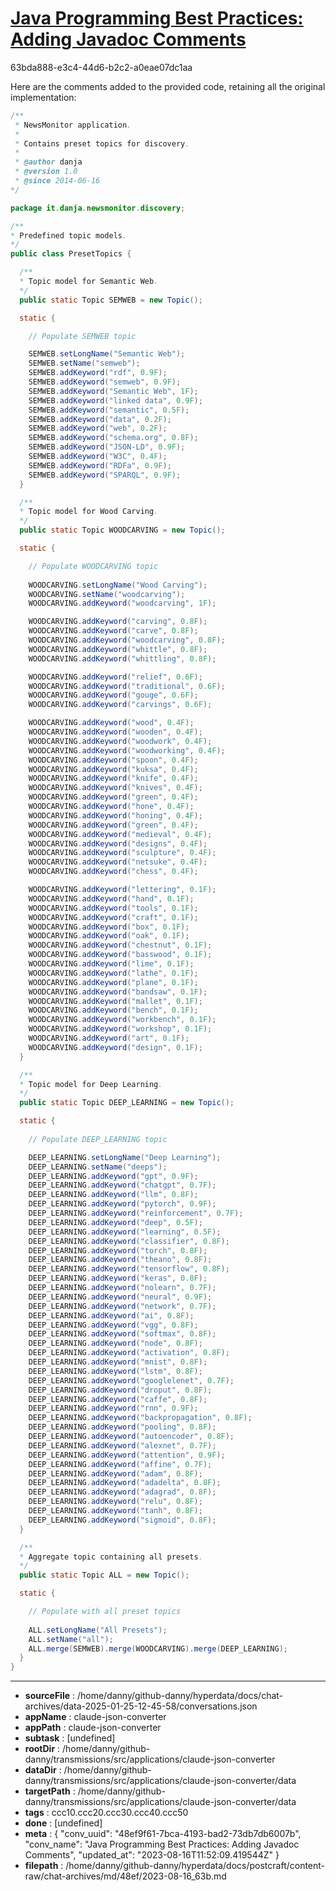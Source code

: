 # [Java Programming Best Practices: Adding Javadoc Comments](https://claude.ai/chat/48ef9f61-7bca-4193-bad2-73db7db6007b)

63bda888-e3c4-44d6-b2c2-a0eae07dc1aa

Here are the comments added to the provided code, retaining all the original implementation:

```java
/**
 * NewsMonitor application.
 * 
 * Contains preset topics for discovery.
 *
 * @author danja
 * @version 1.0
 * @since 2014-06-16  
*/

package it.danja.newsmonitor.discovery;

/**
* Predefined topic models. 
*/
public class PresetTopics {

  /**
  * Topic model for Semantic Web.
  */
  public static Topic SEMWEB = new Topic();

  static {

    // Populate SEMWEB topic

    SEMWEB.setLongName("Semantic Web");
    SEMWEB.setName("semweb");
    SEMWEB.addKeyword("rdf", 0.9F);
    SEMWEB.addKeyword("semweb", 0.9F);
    SEMWEB.addKeyword("Semantic Web", 1F);
    SEMWEB.addKeyword("linked data", 0.9F);
    SEMWEB.addKeyword("semantic", 0.5F);
    SEMWEB.addKeyword("data", 0.2F);
    SEMWEB.addKeyword("web", 0.2F);
    SEMWEB.addKeyword("schema.org", 0.8F);
    SEMWEB.addKeyword("JSON-LD", 0.9F);
    SEMWEB.addKeyword("W3C", 0.4F);
    SEMWEB.addKeyword("RDFa", 0.9F);
    SEMWEB.addKeyword("SPARQL", 0.9F);
  }

  /**
  * Topic model for Wood Carving.
  */
  public static Topic WOODCARVING = new Topic();

  static {

    // Populate WOODCARVING topic
    
    WOODCARVING.setLongName("Wood Carving");
    WOODCARVING.setName("woodcarving");
    WOODCARVING.addKeyword("woodcarving", 1F);

    WOODCARVING.addKeyword("carving", 0.8F);
    WOODCARVING.addKeyword("carve", 0.8F);
    WOODCARVING.addKeyword("woodcarving", 0.8F);
    WOODCARVING.addKeyword("whittle", 0.8F);
    WOODCARVING.addKeyword("whittling", 0.8F);

    WOODCARVING.addKeyword("relief", 0.6F);
    WOODCARVING.addKeyword("traditional", 0.6F);
    WOODCARVING.addKeyword("gouge", 0.6F);
    WOODCARVING.addKeyword("carvings", 0.6F);

    WOODCARVING.addKeyword("wood", 0.4F);
    WOODCARVING.addKeyword("wooden", 0.4F);
    WOODCARVING.addKeyword("woodwork", 0.4F);
    WOODCARVING.addKeyword("woodworking", 0.4F);
    WOODCARVING.addKeyword("spoon", 0.4F);
    WOODCARVING.addKeyword("kuksa", 0.4F);
    WOODCARVING.addKeyword("knife", 0.4F);
    WOODCARVING.addKeyword("knives", 0.4F);
    WOODCARVING.addKeyword("green", 0.4F);
    WOODCARVING.addKeyword("hone", 0.4F);
    WOODCARVING.addKeyword("honing", 0.4F);
    WOODCARVING.addKeyword("green", 0.4F);
    WOODCARVING.addKeyword("medieval", 0.4F);
    WOODCARVING.addKeyword("designs", 0.4F);
    WOODCARVING.addKeyword("sculpture", 0.4F);
    WOODCARVING.addKeyword("netsuke", 0.4F);
    WOODCARVING.addKeyword("chess", 0.4F);

    WOODCARVING.addKeyword("lettering", 0.1F);
    WOODCARVING.addKeyword("hand", 0.1F);
    WOODCARVING.addKeyword("tools", 0.1F);
    WOODCARVING.addKeyword("craft", 0.1F);
    WOODCARVING.addKeyword("box", 0.1F);
    WOODCARVING.addKeyword("oak", 0.1F);
    WOODCARVING.addKeyword("chestnut", 0.1F);
    WOODCARVING.addKeyword("basswood", 0.1F);
    WOODCARVING.addKeyword("lime", 0.1F);
    WOODCARVING.addKeyword("lathe", 0.1F);
    WOODCARVING.addKeyword("plane", 0.1F);
    WOODCARVING.addKeyword("bandsaw", 0.1F);
    WOODCARVING.addKeyword("mallet", 0.1F);
    WOODCARVING.addKeyword("bench", 0.1F);
    WOODCARVING.addKeyword("workbench", 0.1F);
    WOODCARVING.addKeyword("workshop", 0.1F);
    WOODCARVING.addKeyword("art", 0.1F);
    WOODCARVING.addKeyword("design", 0.1F);
  }

  /**
  * Topic model for Deep Learning.
  */
  public static Topic DEEP_LEARNING = new Topic();

  static {
  
    // Populate DEEP_LEARNING topic

    DEEP_LEARNING.setLongName("Deep Learning");
    DEEP_LEARNING.setName("deeps");
    DEEP_LEARNING.addKeyword("gpt", 0.9F);
    DEEP_LEARNING.addKeyword("chatgpt", 0.7F);
    DEEP_LEARNING.addKeyword("llm", 0.8F);
    DEEP_LEARNING.addKeyword("pytorch", 0.9F);
    DEEP_LEARNING.addKeyword("reinforcement", 0.7F);
    DEEP_LEARNING.addKeyword("deep", 0.5F);
    DEEP_LEARNING.addKeyword("learning", 0.5F);
    DEEP_LEARNING.addKeyword("classifier", 0.8F);
    DEEP_LEARNING.addKeyword("torch", 0.8F);
    DEEP_LEARNING.addKeyword("theano", 0.8F);
    DEEP_LEARNING.addKeyword("tensorflow", 0.8F);
    DEEP_LEARNING.addKeyword("keras", 0.8F);
    DEEP_LEARNING.addKeyword("nolearn", 0.7F);
    DEEP_LEARNING.addKeyword("neural", 0.9F);
    DEEP_LEARNING.addKeyword("network", 0.7F);
    DEEP_LEARNING.addKeyword("ai", 0.8F);
    DEEP_LEARNING.addKeyword("vgg", 0.8F);
    DEEP_LEARNING.addKeyword("softmax", 0.8F);
    DEEP_LEARNING.addKeyword("node", 0.8F);
    DEEP_LEARNING.addKeyword("activation", 0.8F);
    DEEP_LEARNING.addKeyword("mnist", 0.8F);
    DEEP_LEARNING.addKeyword("lstm", 0.8F);
    DEEP_LEARNING.addKeyword("googlelenet", 0.7F);
    DEEP_LEARNING.addKeyword("droput", 0.8F);
    DEEP_LEARNING.addKeyword("caffe", 0.8F);
    DEEP_LEARNING.addKeyword("rnn", 0.9F);
    DEEP_LEARNING.addKeyword("backpropagation", 0.8F);
    DEEP_LEARNING.addKeyword("pooling", 0.8F);
    DEEP_LEARNING.addKeyword("autoencoder", 0.8F);
    DEEP_LEARNING.addKeyword("alexnet", 0.7F);
    DEEP_LEARNING.addKeyword("attention", 0.9F);
    DEEP_LEARNING.addKeyword("affine", 0.7F);
    DEEP_LEARNING.addKeyword("adam", 0.8F);
    DEEP_LEARNING.addKeyword("adadelta", 0.8F);
    DEEP_LEARNING.addKeyword("adagrad", 0.8F);
    DEEP_LEARNING.addKeyword("relu", 0.8F);
    DEEP_LEARNING.addKeyword("tanh", 0.8F);
    DEEP_LEARNING.addKeyword("sigmoid", 0.8F);
  }

  /**
  * Aggregate topic containing all presets.
  */
  public static Topic ALL = new Topic();

  static {

    // Populate with all preset topics
    
    ALL.setLongName("All Presets");
    ALL.setName("all");
    ALL.merge(SEMWEB).merge(WOODCARVING).merge(DEEP_LEARNING);
  }
}
```

---

* **sourceFile** : /home/danny/github-danny/hyperdata/docs/chat-archives/data-2025-01-25-12-45-58/conversations.json
* **appName** : claude-json-converter
* **appPath** : claude-json-converter
* **subtask** : [undefined]
* **rootDir** : /home/danny/github-danny/transmissions/src/applications/claude-json-converter
* **dataDir** : /home/danny/github-danny/transmissions/src/applications/claude-json-converter/data
* **targetPath** : /home/danny/github-danny/transmissions/src/applications/claude-json-converter/data
* **tags** : ccc10.ccc20.ccc30.ccc40.ccc50
* **done** : [undefined]
* **meta** : {
  "conv_uuid": "48ef9f61-7bca-4193-bad2-73db7db6007b",
  "conv_name": "Java Programming Best Practices: Adding Javadoc Comments",
  "updated_at": "2023-08-16T11:52:09.419544Z"
}
* **filepath** : /home/danny/github-danny/hyperdata/docs/postcraft/content-raw/chat-archives/md/48ef/2023-08-16_63b.md
